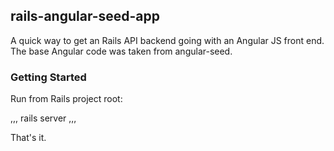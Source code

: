 ## rails-angular-seed-app

A quick way to get an Rails API backend going with an Angular JS front end. The base Angular code was taken from angular-seed.

### Getting Started

Run from Rails project root:

,,,
rails server
,,,

That's it.